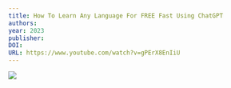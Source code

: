```yaml
---
title: How To Learn Any Language For FREE Fast Using ChatGPT
authors: 
year: 2023
publisher: 
DOI: 
URL: https://www.youtube.com/watch?v=gPErX8EnIiU
---
```


![](https://www.youtube.com/watch?v=gPErX8EnIiU)
